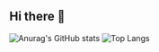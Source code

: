 ## Hi there 👋
![Anurag's GitHub stats](https://github-readme-stats.vercel.app/api?username=Tessa-Grace&show_icons=true&theme=radical)
![Top Langs](https://github-readme-stats.vercel.app/api/top-langs/?username=anuraghazra&layout=donut&theme=radical)
